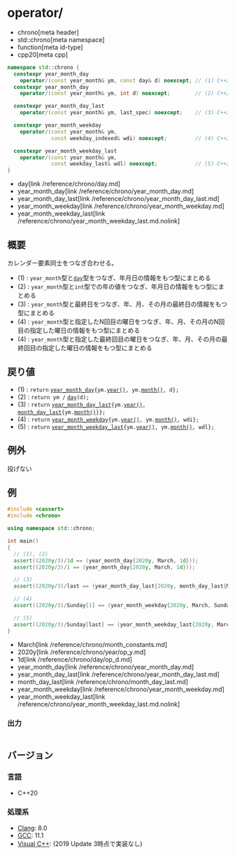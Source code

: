 # operator/
* chrono[meta header]
* std::chrono[meta namespace]
* function[meta id-type]
* cpp20[meta cpp]

```cpp
namespace std::chrono {
  constexpr year_month_day
    operator/(const year_month& ym, const day& d) noexcept; // (1) C++20
  constexpr year_month_day
    operator/(const year_month& ym, int d) noexcept;        // (2) C++20

  constexpr year_month_day_last
    operator/(const year_month& ym, last_spec) noexcept;    // (3) C++20

  constexpr year_month_weekday
    operator/(const year_month& ym,
              const weekday_indexed& wdi) noexcept;         // (4) C++20

  constexpr year_month_weekday_last
    operator/(const year_month& ym,
              const weekday_last& wdl) noexcept;            // (5) C++20
}
```
* day[link /reference/chrono/day.md]
* year_month_day[link /reference/chrono/year_month_day.md]
* year_month_day_last[link /reference/chrono/year_month_day_last.md]
* year_month_weekday[link /reference/chrono/year_month_weekday.md]
* year_month_weekday_last[link /reference/chrono/year_month_weekday_last.md.nolink]

## 概要
カレンダー要素同士をつなぎ合わせる。

- (1) : `year_month`型と[`day`](/reference/chrono/day.md)型をつなぎ、年月日の情報をもつ型にまとめる
- (2) : `year_month`型と`int`型での年の値をつなぎ、年月日の情報をもつ型にまとめる
- (3) : `year_month`型と最終日をつなぎ、年、月、その月の最終日の情報をもつ型にまとめる
- (4) : `year_month`型と指定したN回目の曜日をつなぎ、年、月、その月のN回目の指定した曜日の情報をもつ型にまとめる
- (4) : `year_month`型と指定した最終回目の曜日をつなぎ、年、月、その月の最終回目の指定した曜日の情報をもつ型にまとめる


## 戻り値
- (1) : `return` [`year_month_day`](/reference/chrono/year_month_day.md)`{ym.`[`year()`](year.md)`, ym.`[`month()`](month.md)`, d};`
- (2) : `return ym /` [`day`](/reference/chrono/day.md)`(d);`
- (3) : `return` [`year_month_day_last`](/reference/chrono/year_month_day_last.md)`{ym.`[`year()`](year.md)`,` [`month_day_last`](/reference/chrono/month_day_last.md)`{ym.`[`month()`](month.md)`}};`
- (4) : `return` [`year_month_weekday`](/reference/chrono/year_month_weekday.md)`{ym.`[`year()`](year.md)`, ym.`[`month()`](month.md)`, wdi};`
- (5) : `return` [`year_month_weekday_last`](/reference/chrono/year_month_weekday_last.md.nolink)`{ym.`[`year()`](year.md)`, ym.`[`month()`](month.md)`, wdl};`


## 例外
投げない


## 例
```cpp example
#include <cassert>
#include <chrono>

using namespace std::chrono;

int main()
{
  // (1), (2)
  assert((2020y/3)/1d == (year_month_day{2020y, March, 1d}));
  assert((2020y/3)/1 == (year_month_day{2020y, March, 1d}));

  // (3)
  assert((2020y/3)/last == (year_month_day_last{2020y, month_day_last{March}}));

  // (4)
  assert((2020y/3)/Sunday[1] == (year_month_weekday{2020y, March, Sunday[1]}));

  // (5)
  assert((2020y/3)/Sunday[last] == (year_month_weekday_last{2020y, March, Sunday[last]}));
}
```
* March[link /reference/chrono/month_constants.md]
* 2020y[link /reference/chrono/year/op_y.md]
* 1d[link /reference/chrono/day/op_d.md]
* year_month_day[link /reference/chrono/year_month_day.md]
* year_month_day_last[link /reference/chrono/year_month_day_last.md]
* month_day_last[link /reference/chrono/month_day_last.md]
* year_month_weekday[link /reference/chrono/year_month_weekday.md]
* year_month_weekday_last[link /reference/chrono/year_month_weekday_last.md.nolink]

### 出力
```
```

## バージョン
### 言語
- C++20

### 処理系
- [Clang](/implementation.md#clang): 8.0
- [GCC](/implementation.md#gcc): 11.1
- [Visual C++](/implementation.md#visual_cpp): (2019 Update 3時点で実装なし)
